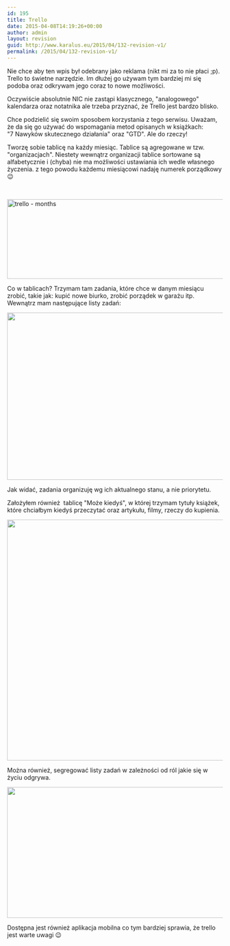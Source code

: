 ```yaml
---
id: 195
title: Trello
date: 2015-04-08T14:19:26+00:00
author: admin
layout: revision
guid: http://www.karalus.eu/2015/04/132-revision-v1/
permalink: /2015/04/132-revision-v1/
---
```

Nie chce aby ten wpis był odebrany jako reklama (nikt mi za to nie płaci ;p).  
Trello to świetne narzędzie. Im dłużej go używam tym bardziej mi się podoba oraz odkrywam jego coraz to nowe możliwości.  
<!--more-->Oczywiście absolutnie NIC nie zastąpi klasycznego, "analogowego" kalendarza oraz notatnika ale trzeba przyznać, że Trello jest bardzo blisko.

Chce podzielić się swoim sposobem korzystania z tego serwisu. Uważam, że da się go używać do wspomagania metod opisanych w książkach:  
"7 Nawyków skutecznego działania" oraz "GTD". Ale do rzeczy!

Tworzę sobie tablicę na każdy miesiąc. Tablice są agregowane w tzw. "organizacjach". Niestety wewnątrz organizacji tablice sortowane są alfabetycznie i (chyba) nie ma możliwości ustawiania ich wedle własnego życzenia. z tego powodu każdemu miesiącowi nadaję numerek porządkowy 😉

&nbsp;

[<img class="alignnone size-full wp-image-133" src="https://i1.wp.com/www.karalus.eu/wp-content/uploads/2015/02/Untitled.png?resize=1401%2C186" alt="trello - months" width="1401" height="186" srcset="https://i1.wp.com/www.karalus.eu/wp-content/uploads/2015/02/Untitled.png?w=1401 1401w, https://i1.wp.com/www.karalus.eu/wp-content/uploads/2015/02/Untitled.png?resize=300%2C40 300w, https://i1.wp.com/www.karalus.eu/wp-content/uploads/2015/02/Untitled.png?resize=1024%2C136 1024w" sizes="(max-width: 1000px) 100vw, 1000px" data-recalc-dims="1" />](https://i1.wp.com/www.karalus.eu/wp-content/uploads/2015/02/Untitled.png)

Co w tablicach? Trzymam tam zadania, które chce w danym miesiącu zrobić, takie jak: kupić nowe biurko, zrobić porządek w garażu itp. Wewnątrz mam następujące listy zadań:

[<img class="alignnone wp-image-137 size-full" src="https://i2.wp.com/www.karalus.eu/wp-content/uploads/2015/02/Untitled1.png?resize=1086%2C391" alt="" width="1086" height="391" srcset="https://i2.wp.com/www.karalus.eu/wp-content/uploads/2015/02/Untitled1.png?w=1086 1086w, https://i2.wp.com/www.karalus.eu/wp-content/uploads/2015/02/Untitled1.png?resize=300%2C108 300w, https://i2.wp.com/www.karalus.eu/wp-content/uploads/2015/02/Untitled1.png?resize=1024%2C369 1024w" sizes="(max-width: 1000px) 100vw, 1000px" data-recalc-dims="1" />](https://i2.wp.com/www.karalus.eu/wp-content/uploads/2015/02/Untitled1.png)

Jak widać, zadania organizuję wg ich aktualnego stanu, a nie priorytetu.

Założyłem również  tablicę "Może kiedyś", w której trzymam tytuły książek, które chciałbym kiedyś przeczytać oraz artykułu, filmy, rzeczy do kupienia.

[<img class="alignnone wp-image-140 size-full" src="https://i2.wp.com/www.karalus.eu/wp-content/uploads/2015/02/Untitled2.png?resize=1617%2C563" alt="" width="1617" height="563" srcset="https://i2.wp.com/www.karalus.eu/wp-content/uploads/2015/02/Untitled2.png?w=1617 1617w, https://i2.wp.com/www.karalus.eu/wp-content/uploads/2015/02/Untitled2.png?resize=300%2C104 300w, https://i2.wp.com/www.karalus.eu/wp-content/uploads/2015/02/Untitled2.png?resize=1024%2C357 1024w" sizes="(max-width: 1000px) 100vw, 1000px" data-recalc-dims="1" />](https://i2.wp.com/www.karalus.eu/wp-content/uploads/2015/02/Untitled2.png)

Można również, segregować listy zadań w zależności od ról jakie się w życiu odgrywa.

[<img class="alignnone wp-image-143 size-full" src="https://i2.wp.com/www.karalus.eu/wp-content/uploads/2015/02/Untitled3.png?resize=1351%2C306" alt="" width="1351" height="306" srcset="https://i2.wp.com/www.karalus.eu/wp-content/uploads/2015/02/Untitled3.png?w=1351 1351w, https://i2.wp.com/www.karalus.eu/wp-content/uploads/2015/02/Untitled3.png?resize=300%2C68 300w, https://i2.wp.com/www.karalus.eu/wp-content/uploads/2015/02/Untitled3.png?resize=1024%2C232 1024w" sizes="(max-width: 1000px) 100vw, 1000px" data-recalc-dims="1" />](https://i2.wp.com/www.karalus.eu/wp-content/uploads/2015/02/Untitled3.png)

Dostępna jest również aplikacja mobilna co tym bardziej sprawia, że trello jest warte uwagi 😉